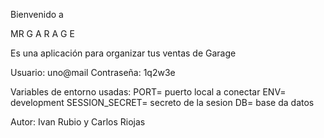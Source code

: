 Bienvenido a

MR G A R A G E

Es una aplicación para organizar tus ventas de Garage

Usuario: uno@mail Contraseña: 1q2w3e

Variables de entorno usadas: PORT= puerto local a conectar ENV= development SESSION_SECRET= secreto de la sesion DB= base da datos

Autor: Ivan Rubio y Carlos Riojas
